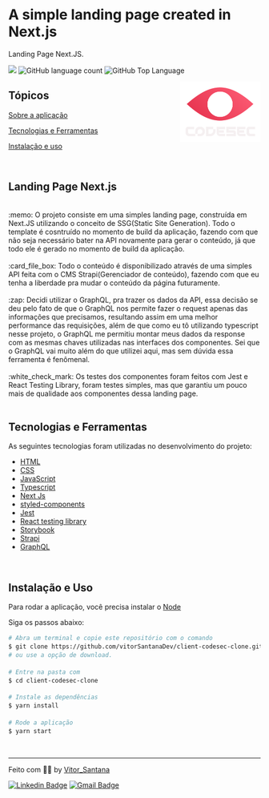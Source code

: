 # A simple landing page created in Next.js

<p>Landing Page Next.JS.</p>

<p>
  <img src="https://img.shields.io/badge/made%20by-Vitor%20Santana-E83752?style=flat-square">
  <img alt="GitHub language count" src="https://img.shields.io/github/languages/count/vitorSantanaDev/client-codesec-clone?color=E83752&style=flat-square">
  <img alt="GitHub Top Language" src="https://img.shields.io/github/languages/top/vitorSantanaDev/client-landing-page-react?color=E83752&style=flat-square">
</p>

<img align="right" src="./public/images/logo-2-codesec.svg" height="120">

## Tópicos

[Sobre a aplicação](#sobre-a-landing-page)

[Tecnologias e Ferramentas](#tecnologias-e-ferramentas)

[Instalação e uso](#instalação-e-uso)

<br>

## Landing Page Next.js

<br>
 :memo: O projeto consiste em uma simples landing page, construída em Next.JS utilizando o conceito de SSG(Static Site Generation). Todo o template é cosntruído no momento de build da aplicação, fazendo com que não seja necessário bater na API novamente para gerar o conteúdo, já que todo ele é gerado no momento de build da aplicação.
<br>
<br>
:card_file_box: Todo o conteúdo é disponibilizado através de uma simples API feita com o CMS Strapi(Gerenciador de conteúdo), fazendo com que eu tenha a liberdade pra mudar o conteúdo da página futuramente.
<br>
<br>
:zap: Decidi utilizar o GraphQL, pra trazer os dados da API, essa decisão se deu pelo fato de que o GraphQL nos permite fazer o request apenas das informações que precisamos, resultando assim em uma melhor performance das requisições, além de que como eu tô utilizando typescript nesse projeto, o GraphQL me permitiu montar meus dados da response com as mesmas chaves utilizadas nas interfaces dos componentes. Sei que o GraphQL vai muito além do que utilizei aqui, mas sem dúvida essa ferramenta é fenômenal.
<br>
<br>
:white_check_mark: Os testes dos componentes foram feitos com Jest e React Testing Library, foram testes simples, mas que garantiu um pouco mais de qualidade aos componentes dessa landing page.
<br>
<br>

## Tecnologias e Ferramentas

As seguintes tecnologias foram utilizadas no desenvolvimento do projeto:

- [HTML](https://devdocs.io/html/)
- [CSS](https://devdocs.io/css/)
- [JavaScript](https://devdocs.io/javascript/)
- [Typescript](https://www.typescriptlang.org/)
- [Next Js](https://nextjs.org/)
- [styled-components](https://styled-components.com/)
- [Jest](https://jestjs.io/pt-BR/)
- [React testing library](https://testing-library.com/docs/react-testing-library/intro/)
- [Storybook](https://storybook.js.org/)
- [Strapi](https://strapi.io/)
- [GraphQL](https://graphql.org/)

<br>

## Instalação e Uso

Para rodar a aplicação, você precisa instalar o [Node](https://nodejs.org/en/)

Siga os passos abaixo:

```bash
# Abra um terminal e copie este repositório com o comando
$ git clone https://github.com/vitorSantanaDev/client-codesec-clone.git
# ou use a opção de download.

# Entre na pasta com
$ cd client-codesec-clone

# Instale as dependências
$ yarn install

# Rode a aplicação
$ yarn start
```

<br>

---

Feito com :technologist: by [Vitor_Santana](https://github.com/vitorSantanaDev)

[![Linkedin Badge](https://img.shields.io/badge/-Vitor%20Santana-blue?style=flat-square&logo=Linkedin&logoColor=white&link=https://www.linkedin.com/in/vitor-santana-bbb607217/)](https://www.linkedin.com/in/vitor-santana-bbb607217/)
[![Gmail Badge](https://img.shields.io/badge/-vitorsantana.developer@gmail-c14438?style=flat-square&logo=Gmail&logoColor=white&link=mailto:vitorsantana.developer@gmail)](mailto:vitorsantana.developer@gmail)
